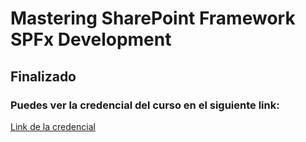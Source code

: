 # Mastering SharePoint Framework SPFx Development

## Finalizado

### Puedes ver la credencial del curso en el siguiente link:

[Link de la credencial](https://udemy-certificate.s3.amazonaws.com/pdf/UC-dd524e25-099d-4405-9665-7b0b77d5731c.pdf)
